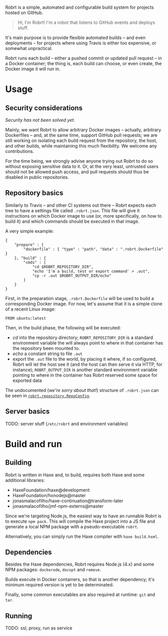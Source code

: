 Robrt is a simple, automated and configurable build system for projects hosted
on GitHub.

> Hi, I'm Robrt!  I'm a robot that listens to GitHub events and deploys stuff.

It's main purpose is to provide flexible automated builds – and even
deployments – for projects where using Travis is either too expensive, or
somewhat unpractical.

Robrt runs each build – either a pushed commit or updated pull request – in a
Docker container; the thing is, each build can choose, or even create, the
Docker image it will run in.


# Usage

## Security considerations

_Security has not been solved yet._

Mainly, we want Robrt to allow arbitrary Docker images – actually, arbitrary
Dockerfiles – and, at the same time, support GitHub pull requests; we are still
working on isolating each build request from the repository, the host, and
other builds, while maintaining this much flexibility.  We welcome any
contributions.

For the time being, we strongly advise anyone trying out Robrt to do so without
exposing sensitive data to it.  Or, at the very least, untrusted users should
not be allowed push access, and pull requests should thus be disabled in public
repositories.

## Repository basics

Similarly to Travis – and other CI systems out there – Robrt expects each tree
to have a settings file called `.robrt.json`.  This file will give it
instructions on which Docker image to use (or, more specifically, on how to
build it) and which commands should be executed in that image.

A very simple example:

```
{
	"prepare" : {
		"dockerfile" : { "type" : "path", "data" : ".robrt.Dockerfile" }
	}, "build" : {
		"cmds" : [
			"cd $ROBRT_REPOSITORY_DIR",
			"echo 'I'm a build, test or export command' > .out",
			"cp -r .out $ROBRT_OUTPUT_DIR/echo"
		]
	}
}
```

First, in the preparation stage, `.robrt.Dockerfile` will be used to build a
corresponding Docker image.  For now, let's assume that it is a simple clone of
a recent Linux image:

```
FROM ubuntu:latest
```

Then, in the build phase, the following will be executed:

 - _cd_ into the repository directory; `ROBRT_REPOSITORY_DIR` is a standard
   environment variable the will always point to where in that container has
   the repository been mounted to.
 - _echo_ a constant string to file `.out`
 - export the `.out` file to the world, by placing it where, if so configured,
   Robrt will let the host see it (and the host can then serve it via HTTP, for
   instance); `ROBRT_OUTPUT_DIR` is another standard environment variable
   pointing to where in the container has Robrt reserved some space for
   exported data

The undocumented (_we're sorry about that!_) structure of `.robrt.json` can be
seen in [`robrt.repository.RepoConfig`](robrt/repository/RepoConfig.hx).


## Server basics

TODO: server stuff (`/etc/robrt` and environment variables)


# Build and run

## Building

Robrt is written in Haxe and, to build, requires both Haxe and some additional
libraries:

 - HaxeFoundation/haxe@development
 - HaxeFoundation/hxnodejs@master
 - jonasmalacofilho/haxe-continuation@transform-later
 - jonasmalacofilho/jmf-npm-externs@master

Since we're targeting Node.js, the easiest way to have an runnable Robrt is to
execute `npm pack`.  This will compile the Haxe project into a JS file and
generate a local NPM package with a pseudo-executable `robrt`.

Alternatively, you can simply run the Haxe compiler with `haxe build.hxml`.

## Dependencies

Besides the Haxe dependencies, Robrt requires Node.js (4.x) and some NPM
packages: `dockerode`, `docopt` and `remove`.

Builds execute in Docker containers, so that is another dependency; it's minimum
required version is yet to be determinated.

Finally, some common executables are also required at runtime: `git` and `tar`.

## Running

TODO: ssl, proxy, run as service


